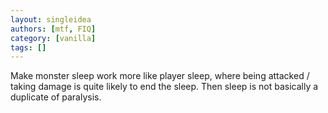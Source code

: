 ```yaml
---
layout: singleidea
authors: [mtf, FIQ]
category: [vanilla]
tags: []
---
```

Make monster sleep work more like player sleep, where being attacked / taking damage is quite likely to end the sleep. Then sleep is not basically a duplicate of paralysis.
